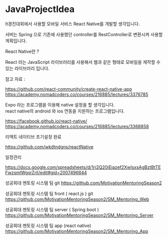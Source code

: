 # JavaProjectIdea

It경진대회에서 사용할 모바일 서비스 React Native를 개발할 생각입니다. 

서버는 Spring 으로 기존에 사용했던 controller를 RestController로 변환시켜 사용할 계획입니다. 


React Native란 ? 

React 라는 JavaScript 라이브러리를 사용해서 웹과 같은 형태로 모바일을 제작할 수 있는 라이브러리 입니다. 


참고 자료 : 

https://github.com/react-community/create-react-native-app 
https://academy.nomadcoders.co/courses/216885/lectures/3376785


Expo 라는 프로그램을 이용해 native 설정을 할 생각입니다.  
react native의 android 와 ios 연동을 지원하는 프로그램입니다. 

https://facebook.github.io/react-native/
https://academy.nomadcoders.co/courses/216885/lectures/3368858


리액트 네이티브 초기설정 완료  

https://github.com/wkdtndgns/reactNative

일정관리 

https://docs.google.com/spreadsheets/d/1rj2Q20iEjazef2XwlsxsAgBztBtTEFwzsmlWgsrZriI/edit#gid=2007496844


성공회대 멘토링 시스템 팀 git 
https://github.com/MotivationMentoringSeason2

성공회대 멘토링 시스템 팀 front ( react.js )  git 
https://github.com/MotivationMentoringSeason2/SM_Mentoring_Web

성공회대 멘토링 시스템 팀 server ( Spring boot ) 
https://github.com/MotivationMentoringSeason2/SM_Mentoring_Server

성공회대 멘토링 시스템 팀 app (react native) 
https://github.com/MotivationMentoringSeason2/SM_Mentoring_App

